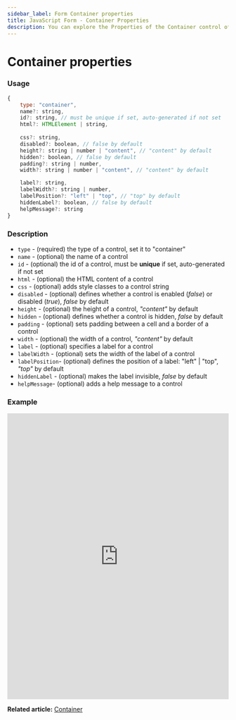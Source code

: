 ```yaml
---
sidebar_label: Form Container properties
title: JavaScript Form - Container Properties 
description: You can explore the Properties of the Container control of Form in the documentation of the DHTMLX JavaScript UI library. Browse developer guides and API reference, try out code examples and live demos, and download a free 30-day evaluation version of DHTMLX Suite.
---
```


# Container properties

### Usage

~~~js
{
    type: "container",
    name?: string,
    id?: string, // must be unique if set, auto-generated if not set
    html?: HTMLElement | string,
    
    css?: string,
    disabled?: boolean, // false by default
    height?: string | number | "content", // "content" by default
    hidden?: boolean, // false by default
    padding?: string | number, 
    width?: string | number | "content", // "content" by default

    label?: string,
    labelWidth?: string | number,
    labelPosition?: "left" | "top", // "top" by default
    hiddenLabel?: boolean, // false by default
    helpMessage?: string
}
~~~

### Description

- `type` - (required) the type of a control, set it to "container"
- `name` - (optional) the name of a control
- `id` - (optional) the id of a control, must be **unique** if set, auto-generated if not set
- `html` - (optional) the HTML content of a control
- `css` - (optional) adds style classes to a control string
- `disabled` - (optional) defines whether a control is enabled (*false*) or disabled (*true*), *false* by default
- `height` - (optional) the height of a control, *"content"* by default
- `hidden` - (optional) defines whether a control is hidden, *false* by default
- `padding` - (optional) sets padding between a cell and a border of a control
- `width` - (optional) the width of a control, *"content"* by default
- `label` - (optional) specifies a label for a control
- `labelWidth` - (optional) sets the width of the label of a control
- `labelPosition`- (optional) defines the position of a label: "left" | "top", *"top"* by default
- `hiddenLabel` - (optional) makes the label invisible, <i>false</i> by default
- `helpMessage`- (optional) adds a help message to a control


### Example

<iframe src="https://snippet.dhtmlx.com/cnxi9eqq?mode=js" frameborder="0" class="snippet_iframe" width="100%" height="650"></iframe>

**Related article:** [Container](form/container.md)
